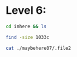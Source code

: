 # Level 6: 
```sh
cd inhere && ls

```
```sh
find -size 1033c
```
```sh
cat ./maybehere07/.file2
```
